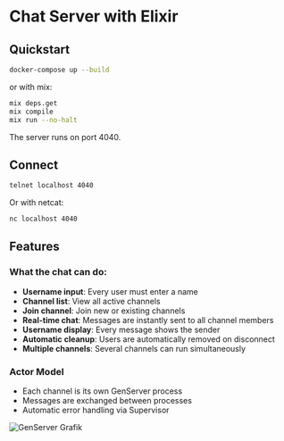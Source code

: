 # Chat Server with Elixir

## Quickstart

```bash
docker-compose up --build
```

or with mix:

```bash
mix deps.get
mix compile
mix run --no-halt
```

The server runs on port 4040.

## Connect

```bash
telnet localhost 4040
```

Or with netcat:

```bash
nc localhost 4040
```

## Features

### What the chat can do:

* **Username input**: Every user must enter a name
* **Channel list**: View all active channels
* **Join channel**: Join new or existing channels
* **Real-time chat**: Messages are instantly sent to all channel members
* **Username display**: Every message shows the sender
* **Automatic cleanup**: Users are automatically removed on disconnect
* **Multiple channels**: Several channels can run simultaneously

### Actor Model

* Each channel is its own GenServer process
* Messages are exchanged between processes
* Automatic error handling via Supervisor

![GenServer Grafik](https://miro.medium.com/v2/resize:fit:720/format:webp/1*Kll_Xxko91JKaS0rzM9XpQ.png)
